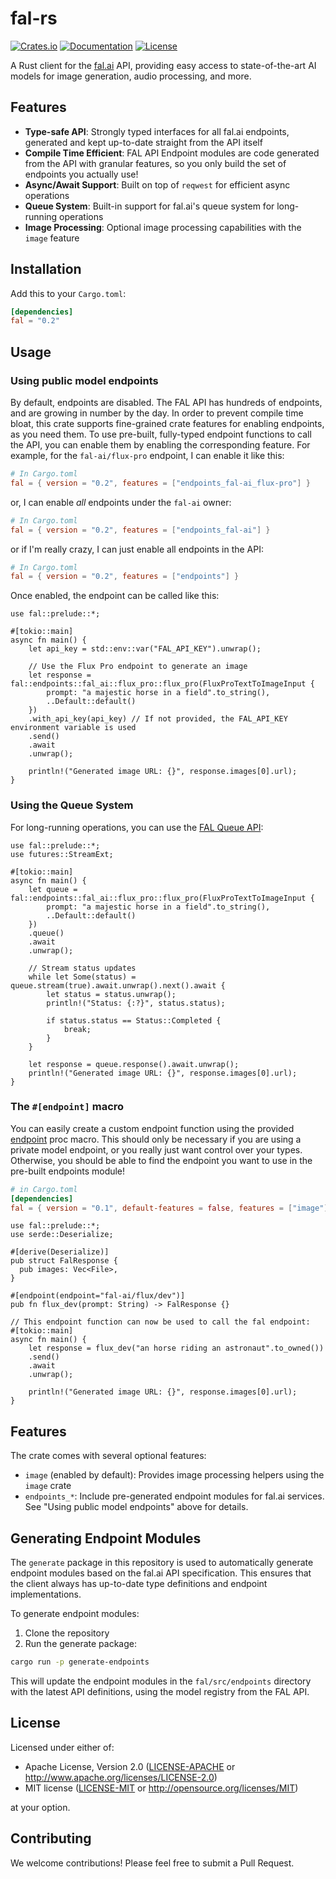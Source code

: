 # fal-rs

[![Crates.io](https://img.shields.io/crates/v/fal.svg)](https://crates.io/crates/fal)
[![Documentation](https://docs.rs/fal/badge.svg)](https://docs.rs/fal)
[![License](https://img.shields.io/badge/license-MIT%2FApache--2.0-blue.svg)](LICENSE-MIT)

A Rust client for the [fal.ai](https://fal.ai) API, providing easy access to state-of-the-art AI models for image generation, audio processing, and more.

## Features

- **Type-safe API**: Strongly typed interfaces for all fal.ai endpoints, generated and kept up-to-date straight from the API itself
- **Compile Time Efficient**: FAL API Endpoint modules are code generated from the API with granular features, so you only build the set of endpoints you actually use!
- **Async/Await Support**: Built on top of `reqwest` for efficient async operations
- **Queue System**: Built-in support for fal.ai's queue system for long-running operations
- **Image Processing**: Optional image processing capabilities with the `image` feature

## Installation

Add this to your `Cargo.toml`:

```toml
[dependencies]
fal = "0.2"
```

## Usage
### Using public model endpoints

By default, endpoints are disabled. The FAL API has hundreds of endpoints, and are growing in number by the day. In order to prevent compile time bloat, this crate supports fine-grained crate features for enabling endpoints, as you need them. To use pre-built, fully-typed endpoint functions to call the API, you can enable them by enabling the corresponding feature. For example, for the `fal-ai/flux-pro` endpoint, I can enable it like this:

```toml
# In Cargo.toml
fal = { version = "0.2", features = ["endpoints_fal-ai_flux-pro"] }
```

or, I can enable *all* endpoints under the `fal-ai` owner:

```toml
# In Cargo.toml
fal = { version = "0.2", features = ["endpoints_fal-ai"] }
```

or if I'm really crazy, I can just enable all endpoints in the API:

```toml
# In Cargo.toml
fal = { version = "0.2", features = ["endpoints"] }
```

Once enabled, the endpoint can be called like this:

```rust,no_run
use fal::prelude::*;

#[tokio::main]
async fn main() {
    let api_key = std::env::var("FAL_API_KEY").unwrap();

    // Use the Flux Pro endpoint to generate an image
    let response = fal::endpoints::fal_ai::flux_pro::flux_pro(FluxProTextToImageInput {
        prompt: "a majestic horse in a field".to_string(),
        ..Default::default()
    })
    .with_api_key(api_key) // If not provided, the FAL_API_KEY environment variable is used
    .send()
    .await
    .unwrap();

    println!("Generated image URL: {}", response.images[0].url);
}
```

### Using the Queue System

For long-running operations, you can use the [FAL Queue API](https://docs.fal.ai/model-endpoints/queue):

```rust,no_run
use fal::prelude::*;
use futures::StreamExt;

#[tokio::main]
async fn main() {
    let queue = fal::endpoints::fal_ai::flux_pro::flux_pro(FluxProTextToImageInput {
        prompt: "a majestic horse in a field".to_string(),
        ..Default::default()
    })
    .queue()
    .await
    .unwrap();

    // Stream status updates
    while let Some(status) = queue.stream(true).await.unwrap().next().await {
        let status = status.unwrap();
        println!("Status: {:?}", status.status);
        
        if status.status == Status::Completed {
            break;
        }
    }

    let response = queue.response().await.unwrap();
    println!("Generated image URL: {}", response.images[0].url);
}
```

### The `#[endpoint]` macro
You can easily create a custom endpoint function using the provided [endpoint](crate::endpoint) proc macro. This should only be necessary if you are using a private model endpoint, or you really just want control over your types. Otherwise, you should be able to find the endpoint you want to use in the pre-built endpoints module!

```toml
# in Cargo.toml
[dependencies]
fal = { version = "0.1", default-features = false, features = ["image"] }
```

```rust,no_run
use fal::prelude::*;
use serde::Deserialize;

#[derive(Deserialize)]
pub struct FalResponse {
  pub images: Vec<File>,
}

#[endpoint(endpoint="fal-ai/flux/dev")]
pub fn flux_dev(prompt: String) -> FalResponse {}

// This endpoint function can now be used to call the fal endpoint:
#[tokio::main]
async fn main() {
    let response = flux_dev("an horse riding an astronaut".to_owned())
    .send()
    .await
    .unwrap();

    println!("Generated image URL: {}", response.images[0].url);
}
```

## Features

The crate comes with several optional features:

- `image` (enabled by default): Provides image processing helpers using the `image` crate
- `endpoints_*`: Include pre-generated endpoint modules for fal.ai services. See "Using public model endpoints" above for details.

## Generating Endpoint Modules

The `generate` package in this repository is used to automatically generate endpoint modules based on the fal.ai API specification. This ensures that the client always has up-to-date type definitions and endpoint implementations.

To generate endpoint modules:

1. Clone the repository
2. Run the generate package:

```bash
cargo run -p generate-endpoints
```

This will update the endpoint modules in the `fal/src/endpoints` directory with the latest API definitions, using the model registry from the FAL API.

## License

Licensed under either of:

 * Apache License, Version 2.0 ([LICENSE-APACHE](LICENSE-APACHE) or http://www.apache.org/licenses/LICENSE-2.0)
 * MIT license ([LICENSE-MIT](LICENSE-MIT) or http://opensource.org/licenses/MIT)

at your option.

## Contributing

We welcome contributions! Please feel free to submit a Pull Request.
